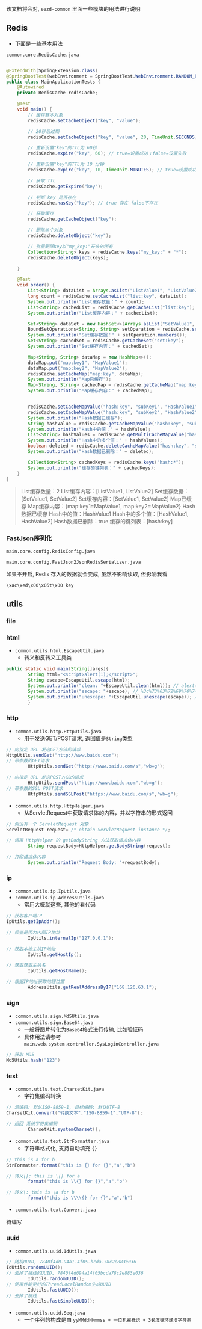 
该文档将会对, `eezd-common` 里面一些模块的用法进行说明

## Redis

- 下面是一些基本用法

`common.core.RedisCache.java`

```java

@ExtendWith(SpringExtension.class)
@SpringBootTest(webEnvironment = SpringBootTest.WebEnvironment.RANDOM_PORT, args = "--mpw.key=5b6226a1840474da")
public class MainApplicationTests {
    @Autowired
    private RedisCache redisCache;

    @Test
    void main() {
        // 缓存基本对象
        redisCache.setCacheObject("key", "value");

        // 20秒后过期
        redisCache.setCacheObject("key", "value", 20, TimeUnit.SECONDS);

        // 重新设置"key"的TTL为 60秒
        redisCache.expire("key", 60); // true=设置成功；false=设置失败

        // 重新设置"key"的TTL为 10 分钟
        redisCache.expire("key", 10, TimeUnit.MINUTES); // true=设置成功；false=设置失败

        // 获取 TTL
        redisCache.getExpire("key");

        // 判断 key 是否存在
        redisCache.hasKey("key"); // true 存在 false不存在

        // 获取缓存
        redisCache.getCacheObject("key");

        // 删除单个对象
        redisCache.deleteObject("key");

        // 批量删除key以"my_key:"开头的所有
        Collection<String> keys = redisCache.keys("my_key:" + "*");
        redisCache.deleteObject(keys);

    }

    @Test
    void order() {
        List<String> dataList = Arrays.asList("ListValue1", "ListValue2");
        long count = redisCache.setCacheList("list:key", dataList);
        System.out.println("List缓存数量：" + count);
        List<String> cachedList = redisCache.getCacheList("list:key");
        System.out.println("List缓存内容：" + cachedList);

        Set<String> dataSet = new HashSet<>(Arrays.asList("SetValue1", "SetValue2"));
        BoundSetOperations<String, String> setOperation = redisCache.setCacheSet("set:key", dataSet);
        System.out.println("Set缓存数据：" + setOperation.members());
        Set<String> cachedSet = redisCache.getCacheSet("set:key");
        System.out.println("Set缓存内容：" + cachedSet);

        Map<String, String> dataMap = new HashMap<>();
        dataMap.put("map:key1", "MapValue1");
        dataMap.put("map:key2", "MapValue2");
        redisCache.setCacheMap("map:key", dataMap);
        System.out.println("Map已缓存");
        Map<String, String> cachedMap = redisCache.getCacheMap("map:key");
        System.out.println("Map缓存内容：" + cachedMap);


        redisCache.setCacheMapValue("hash:key", "subKey1", "HashValue1");
        redisCache.setCacheMapValue("hash:key", "subKey2", "HashValue2");
        System.out.println("Hash数据已缓存");
        String hashValue = redisCache.getCacheMapValue("hash:key", "subKey1");
        System.out.println("Hash中的值：" + hashValue);
        List<String> hashValues = redisCache.getMultiCacheMapValue("hash:key", Arrays.asList("subKey1", "subKey2"));
        System.out.println("Hash中的多个值：" + hashValues);
        boolean deleted = redisCache.deleteCacheMapValue("hash:key", "subKey1");
        System.out.println("Hash数据已删除：" + deleted);

        Collection<String> cachedKeys = redisCache.keys("hash:*");
        System.out.println("缓存的键列表：" + cachedKeys);
    }
}
```

> List缓存数量：2
> List缓存内容：[ListValue1, ListValue2]
> Set缓存数据：[SetValue1, SetValue2]
> Set缓存内容：[SetValue1, SetValue2]
> Map已缓存
> Map缓存内容：{map:key1=MapValue1, map:key2=MapValue2}
> Hash数据已缓存
> Hash中的值：HashValue1
> Hash中的多个值：[HashValue1, HashValue2]
> Hash数据已删除：true
> 缓存的键列表：[hash:key]

### FastJson序列化

`main.core.config.RedisConfig.java`

`main.core.config.FastJson2JsonRedisSerializer.java`

如果不开启, Redis 存入的数据就会变成, 虽然不影响读取, 但影响我看

```java
\xac\xed\x00\x05t\x00 key
```



## utils

### file

### html

- `common.utils.html.EscapeUtil.java`
    - 转义和反转义工具类

```java
public static void main(String[]args){
        String html="<script>alert(1);</script>";
        String escape=EscapeUtil.escape(html);
        System.out.println("clean: "+EscapeUtil.clean(html)); // alert(1);
        System.out.println("escape: "+escape); // %3c%73%63%72%69%70%74%3e%61%6c%65%72%74%28%31%29%3b%3c%2f%73%63%72%69%70%74%3e
        System.out.println("unescape: "+EscapeUtil.unescape(escape)); // <script>alert(1);</script>
        }
```

### http

- `common.utils.http.HttpUtils.java`
    - 用于发送GET/POST请求, 返回值是`String`类型

```java
// 向指定 URL 发送GET方法的请求
HttpUtils.sendGet("http://www.baidu.com");
// 带参数的GET请求
        HttpUtils.sendGet("http://www.baidu.com/s","wb=g");

// 向指定 URL 发送POST方法的请求
        HttpUtils.sendPost("http://www.baidu.com","wb=g");
// 带参数的SSL POST请求
        HttpUtils.sendSSLPost("https://www.baidu.com/s","wb=g");
```

- `common.utils.http.HttpHelper.java`
    - 从ServletRequest中获取请求体的内容，并以字符串的形式返回

```java
// 假设有一个 ServletRequest 对象
ServletRequest request= /* obtain ServletRequest instance */;

// 调用 HttpHelper 的 getBodyString 方法获取请求体内容
        String requestBody=HttpHelper.getBodyString(request);

// 打印请求体内容
        System.out.println("Request Body: "+requestBody);
```

### ip

- `common.utils.ip.IpUtils.java`
- `common.utils.ip.AddressUtils.java`
    - 常用大概就这些, 其他的看代码

```java
// 获取客户端IP
IpUtils.getIpAddr();

// 检查是否为内部IP地址
        IpUtils.internalIp("127.0.0.1");

// 获取本地主机IP地址
        IpUtils.getHostIp();

// 获取获取主机名
        IpUtils.getHostName();

// 根据IP地址获取地理位置
        AddressUtils.getRealAddressByIP("168.126.63.1");
```

### sign

- `common.utils.sign.Md5Utils.java`
- `common.utils.sign.Base64.java`
    - 一般将图片转化为`Base64`格式进行传输, 比如验证码
    - 具体用法请参考 `main.web.system.controller.SysLoginController.java`

```java
// 获取 MD5
Md5Utils.hash("123")
```

### text

- `common.utils.text.CharsetKit.java`
    - 字符集编码转换

```java
// 源编码: 默认ISO-8859-1, 目标编码: 默认UTF-8
CharsetKit.convert("转换文本","ISO-8859-1","UTF-8");

// 返回 系统字符集编码
        CharsetKit.systemCharset();
```

- `common.utils.text.StrFormatter.java`
    - 字符串格式化, 支持自动填充 `{}`

```java
// this is a for b
StrFormatter.format("this is {} for {}","a","b")

// 转义{}: this is \{} for a
        format("this is \\{} for {}","a","b")

// 转义\: this is \a for b
        format("this is \\\\{} for {}","a","b")
```

- `common.utils.text.Convert.java`

待编写

### uuid

- `common.utils.uuid.IdUtils.java`

```java
// 随机UUID, 7840f4d0-94a1-4f05-bcda-78c2e883e036
IdUtils.randomUUID();
// 去掉了横线的UUID, 7840f4d094a14f05bcda78c2e883e036
        IdUtils.randomUUID();
// 使用性能更好的ThreadLocalRandom生成UUID
        IdUtils.fastUUID();
// 去掉了横线
        IdUtils.fastSimpleUUID();
```

- `common.utils.uuid.Seq.java`
    - 一个序列的构成是由 `yyMMddHHmmss + 一位机器标识 + 3长度循环递增字符串`




